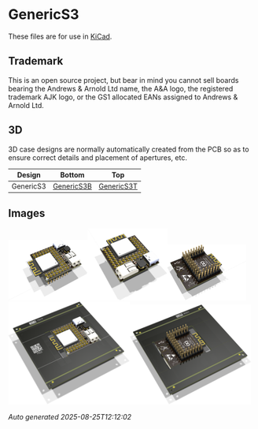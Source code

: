# GenericS3

These files are for use in [KiCad](https://www.kicad.org).

## Trademark

This is an open source project, but bear in mind you cannot sell boards bearing the Andrews & Arnold Ltd name, the A&A logo, the registered trademark AJK logo, or the GS1 allocated EANs assigned to Andrews & Arnold Ltd.

## 3D

3D case designs are normally automatically created from the PCB so as to ensure correct details and placement of apertures, etc.

|Design|Bottom|Top|
|------|------|---|
|GenericS3|[GenericS3B](GenericS3B.stl)|[GenericS3T](GenericS3T.stl)|

## Images

<img src='GenericS3.png' width=32%><img src='GenericS3-90.png' width=32%><img src='GenericS3-bottom.png' width=32%>
<img src='GenericS3-panel.png' width=49%><img src='GenericS3-panel-bottom.png' width=49%>

*Auto generated 2025-08-25T12:12:02*
